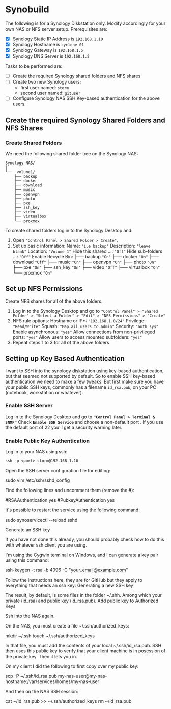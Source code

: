 # Synobuild
The following is for a Synology Diskstation only. Modify accordingly for your own NAS or NFS server setup.
Prerequisites are:
- [x] Synology Static IP Address is `192.168.1.10`
- [x] Synology Hostname is `cyclone-01`
- [x] Synology Gateway is `192.168.1.5`
- [x] Synology DNS Server is `192.168.1.5`

Tasks to be performed are:
- [ ] Create the required Synology shared folders and NFS shares
- [ ] Create two new Synology users;
  * first user named: `storm`
  * second user named: `gituser`
- [ ] Configure Synology NAS SSH Key-based authentication for the above users.

## Create the required Synology Shared Folders and NFS Shares
### Create Shared Folders
We need the following shared folder tree on the Synology NAS:
```
Synology NAS/
│
└──  volume1/
    ├── backup
    ├── docker
    ├── download
    ├── music 
    ├── openvpn
    ├── photo 
    ├── pxe
    ├── ssh_key
    ├── video
    ├── virtualbox
    └── proxmox
```
To create shared folders log in to the Synology Desktop and:
1. Open `"Control Panel > Shared Folder > Create"`.
2. Set up basic information:
   Name: `"i.e backup"`
   Description: `"leave blank"`
   Location: `"Volume 1"`
   Hide this shared ...: `"Off"`
   Hide sub-folders ...: `"Off"`
   Enable Recycle Bin:
    ├── backup `"On"`
    ├── docker `"On"`
    ├── download `"Off"`
    ├── music  `"On"`
    ├── openvpn `"On"`
    ├── photo  `"On"`
    ├── pxe `"On"`
    ├── ssh_key `"On"`
    ├── video  `"Off"`
    ├── virtualbox `"On"`
    └── proxmox `"On"`

## Set up NFS Permissions
Create NFS shares for all of the above folders. 
1. Log in to the Synology Desktop and go to `"Control Panel" > "Shared Folder" > "Select a Folder" > "Edit" > "NFS Permissions" > "Create" `
2. NFS rule options:
   Hostname or IP*: `"192.168.1.0/24"`
   Privilege: `"Read/Write"`
   Squash: `"Map all users to admin"`
   Security: `"auth_sys"`
   Enable asynchronous: `"yes"`
   Allow connections from non-privileged ports: `"yes"`
   Allow users to access mounted subfolders: `"yes"`
3. Repeat steps 1 to 3 for all of the above folders

## Setting up Key Based Authentication
 I want to SSH into the synology diskstation using key-based authentication, but that seemed not supported by default. So to enable SSH key-based authentication we need to make a few tweaks. But first make sure you have your public SSH keys, commonly has a filename `id_rsa.pub`, on your PC (notebook, workstation or whatever).
 
### Enable SSH Server
Log in to the Synology Desktop and go to **`"Control Panel > Terminal & SNMP"`**
Check **`Enable SSH Service`** and choose a non-default port . If you use the default port of 22 you'll get a security warning later.

### Enable Public Key Authentication

Log in to your NAS using ssh:

    ssh -p <port> storm@192.168.1.10

Open the SSH server configuration file for editing:

sudo vim /etc/ssh/sshd_config

Find the following lines and uncomment them (remove the #):

#RSAAuthentication yes
#PubkeyAuthentication yes

It's possible to restart the service using the following command:

sudo synoservicectl --reload sshd

Generate an SSH key

If you have not done this already, you should probably check how to do this with whatever ssh client you are using.

I'm using the Cygwin terminal on Windows, and I can generate a key pair using this command:

ssh-keygen -t rsa -b 4096 -C "your_email@example.com"

Follow the instructions here, they are for GitHub but they apply to everything that needs an ssh key: Generating a new SSH key

The result, by default, is some files in the folder ~/.shh. Among which your private (id_rsa) and public key (id_rsa.pub).
Add public key to Authorized Keys

Ssh into the NAS again.

On the NAS, you must create a file ~/.ssh/authorized_keys:

mkdir ~/.ssh
touch ~/.ssh/authorized_keys

In that file, you must add the contents of your local ~/.ssh/id_rsa.pub. SSH then uses this public key to verify that your client machine is in posession of the private key. Then it lets you in.

On my client I did the following to first copy over my public key:

scp -P <port> ~/.ssh/id_rsa.pub my-nas-user@my-nas-hostname:/var/services/homes/my-nas-user

And then on the NAS SSH session:

cat ~/id_rsa.pub >> ~/.ssh/authorized_keys
rm ~/id_rsa.pub
